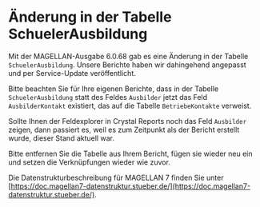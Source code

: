 # Änderung in der Tabelle SchuelerAusbildung

Mit der MAGELLAN-Ausgabe 6.0.68 gab es eine Änderung in der Tabelle `SchuelerAusbildung`. Unsere Berichte haben wir dahingehend angepasst und per Service-Update veröffentlicht. 


Bitte beachten Sie für Ihre eigenen Berichte, dass in der Tabelle `SchuelerAusbildung` statt des Feldes `Ausbilder` jetzt das Feld `AusbilderKontakt` existiert, das auf die Tabelle `BetriebeKontakte` verweist.


Sollte Ihnen der Feldexplorer in Crystal Reports noch das Feld `Ausbilder` zeigen, dann passiert es, weil es zum Zeitpunkt als der Bericht erstellt wurde, dieser Stand aktuell war.

Bitte entfernen Sie die Tabelle aus Ihrem Bericht, fügen sie wieder neu ein und setzen die Verknüpfungen wieder wie zuvor.



Die Datenstrukturbeschreibung für MAGELLAN 7 finden Sie unter [https://doc.magellan7-datenstruktur.stueber.de/](https://doc.magellan7-datenstruktur.stueber.de/).

